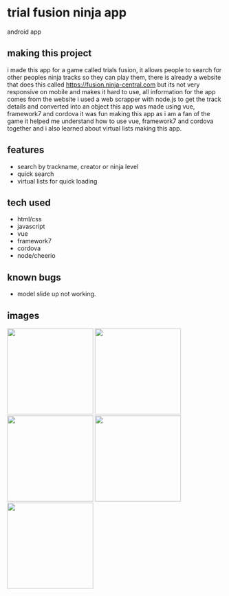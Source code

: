 # trial fusion ninja app
 android app

## making this project

i made this app for a game called trials fusion, it allows people to search for other peoples ninja tracks so they can play them, there is already a website that does this called https://fusion.ninja-central.com but its not very responsive on mobile and makes it hard to use,
all information for the app comes from the website i used a web scrapper with node.js to get the track details and converted into an object this app was made using vue, framework7 and cordova it was fun making this app as i am a fan of the game it helped me understand how to use vue, framework7 and cordova together and i also learned about virtual lists making this app.

## features

- search by trackname, creator or ninja level
- quick search 
- virtual lists for quick loading


## tech used

 - html/css
 - javascript
 - vue
 - framework7
 - cordova
 - node/cheerio 
 
 ## known bugs
 
 - model slide up not working.
 
  ## images
  <div class="wrap">
     <img src="https://user-images.githubusercontent.com/42116608/62627890-29091b00-b922-11e9-9098-89358b46754b.png" width="200">
     <img src="https://user-images.githubusercontent.com/42116608/62627891-29a1b180-b922-11e9-9e7e-e81214a37b23.png" width="200">
     <img src="https://user-images.githubusercontent.com/42116608/62627893-29a1b180-b922-11e9-811b-d5d10ee8bb64.png" width="200">
     <img src="https://user-images.githubusercontent.com/42116608/62627886-29091b00-b922-11e9-9662-bb188c15da11.png" width="200">
     <img src="https://user-images.githubusercontent.com/42116608/62627888-29091b00-b922-11e9-82cf-c3949e1d883c.png" width="200">
    
  </div>
 


 
 
 

